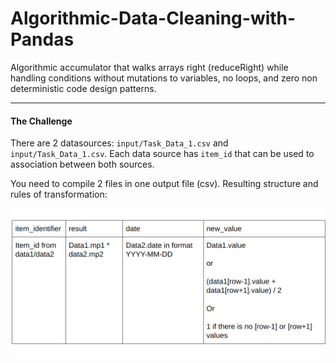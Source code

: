 # Algorithmic-Data-Cleaning-with-Pandas
Algorithmic accumulator that walks arrays right (reduceRight) while handling conditions without mutations to variables, no loops, and zero non deterministic code design patterns.

---------------------------------------------------------

#### The Challenge
There are 2 datasources: ```input/Task_Data_1.csv``` and ```input/Task_Data_1.csv```. Each data source has ```item_id``` that can be used to association between both sources. 

You need to compile 2 files in one output file (csv). Resulting structure and rules of transformation:

![](image.png)

